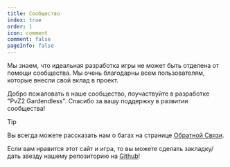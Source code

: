 ```yaml
---
title: Сообщество
index: true
order: 1
icon: comment
comment: false
pageInfo: false
---
```


Мы знаем, что идеальная разработка игры не может быть отделена от помощи сообщества. Мы очень благодарны всем пользователям, которые внесли свой вклад в проект.

Добро пожаловать в наше сообщество, поучаствуйте в разработке "PvZ2 Gardendless". Спасибо за вашу поддержку в развитии сообщества!

> [!tip]
> Вы всегда можете рассказать нам о багах на странице [Обратной Связи](feedback.md).
>
> Если вам нравится этот сайт и игра, то вы можете сделать закладку/дать звезду нашему репозиторию на [Github](https://github.com/Gzh0821/pvzg_site)!

<script setup>
    import { onMounted } from 'vue';
    onMounted(() => {
        (window.adsbygoogle = window.adsbygoogle || []).push({});
    })
</script>

<ins class="adsbygoogle"
style="display:block"
data-ad-client="ca-pub-2336226859954206"
data-ad-slot="6758794743"
data-ad-format="auto"
data-full-width-responsive="true"> </ins>

<div class="vp-card-container">
  <VPCard
    title="QQ active chat group"
    desc="Group Number:980405270,for players who want to provide help, share strategies and participate in discussions"
    logo="/assets/image/qq.svg"
    link="https://qm.qq.com/q/MIqVcRAg8u"
    background="rgba(245, 158, 0, 0.15)"
  />
  <VPCard
    title="QQ Announcement Group-4"
    desc="Group Number:981880465, for getting the latest information"
    logo="/assets/image/qq.svg"
    link="https://qm.qq.com/q/8LkQioyGI2"
    background="rgba(228, 0, 54, 0.15)"
  />
  <VPCard
    title="Github Repository"
    desc="For bug feedback and feature suggestions, you can submit issues on this repository.Welcome to star this repository!"
    logo="/assets/image/github-dark.svg"
    link="https://github.com/Gzh0821/pvzg_site"
    background="rgba(102, 204, 255, 0.15)"
  />
  <VPCard
    title="Discord Server"
    desc="Join our Discord server and connect with other players around the world!"
    logo="/assets/image/discord.svg"
    link="https://discord.gg/ZEfb2tBQFW"
    background="rgba(102, 204, 255, 0.15)"
  />
</div>
